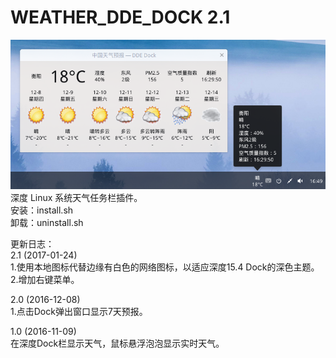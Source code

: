 # WEATHER_DDE_DOCK 2.1
![alt](preview.png)  
深度 Linux 系统天气任务栏插件。  
安装：install.sh  
卸载：uninstall.sh  
  
更新日志：  
2.1 (2017-01-24)  
1.使用本地图标代替边缘有白色的网络图标，以适应深度15.4 Dock的深色主题。  
2.增加右键菜单。  
  
2.0 (2016-12-08)  
1.点击Dock弹出窗口显示7天预报。  
  
1.0 (2016-11-09)  
在深度Dock栏显示天气，鼠标悬浮泡泡显示实时天气。
